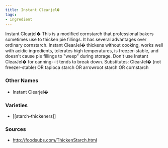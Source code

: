 ```yaml
---
title: Instant Clearjel�
tags:
- ingredient
---
```

Instant Clearjel� This is a modified cornstarch that professional bakers sometimes use to thicken pie fillings. It has several advantages over ordinary cornstarch. Instant ClearJel� thickens without cooking, works well with acidic ingredients, tolerates high temperatures, is freezer-stable, and doesn't cause pie fillings to "weep" during storage. Don't use Instant ClearJel� for canning--it tends to break down. Substitutes: ClearJel� (not freezer-stable) OR tapioca starch OR arrowroot starch OR cornstarch

### Other Names

* Instant Clearjel�

### Varieties

* [[starch-thickeners]]

### Sources
* http://foodsubs.com/ThickenStarch.html

